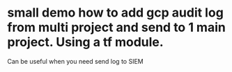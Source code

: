 # small demo how to add gcp audit log from multi project and send to 1 main project. Using a tf module.

Can be useful when you need send log to SIEM